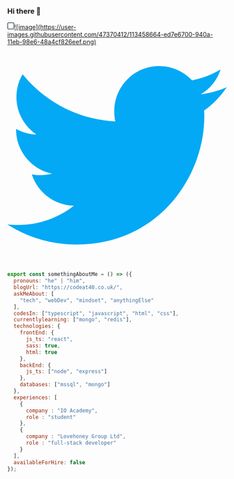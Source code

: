 ### Hi there 👋

<!--
**alecorra/alecorra** is a ✨ _special_ ✨ repository because its `README.md` (this file) appears on your GitHub profile.

Here are some ideas to get you started:

- 🔭 I’m currently working on ...
- 🌱 I’m currently learning ...
- 👯 I’m looking to collaborate on ...
- 🤔 I’m looking for help with ...
- 💬 Ask me about ...
- 📫 How to reach me: ...
- 😄 Pronouns: ...
- ⚡ Fun fact: ...
-->

<a target="_blank" href="https://www.linkedin.com/in/alessandro-corr%C3%A1-ab4a45156/">
<svg width="16px" height="16px" viewBox="0 0 16 16" version="1.1" xmlns="http://www.w3.org/2000/svg" xmlns:xlink="http://www.w3.org/1999/xlink" id="fi_174857">
                                    <g id="Page-1" stroke="none" stroke-width="1" fill="none" fill-rule="evenodd">
                                        <path d="M13,0 C14.6568542,0 16,1.34314575 16,3 L16,13 C16,14.6568542 14.6568542,16 13,16 L3,16 C1.34314575,16 0,14.6568542 0,13 L0,3 C0,1.34314575 1.34314575,0 3,0 L13,0 Z M13,1.5 L3,1.5 C2.22030388,1.5 1.57955132,2.09488808 1.50686658,2.85553999 L1.5,3 L1.5,13 C1.5,13.7796961 2.09488808,14.4204487 2.85553999,14.4931334 L3,14.5 L13,14.5 C13.7796961,14.5 14.4204487,13.9051119 14.4931334,13.14446 L14.5,13 L14.5,3 C14.5,2.22030388 13.9051119,1.57955132 13.14446,1.50686658 L13,1.5 Z" id="rounded-square" fill="#374957" fill-rule="nonzero"></path>
                                    </g>
                                </svg>![image](https://user-images.githubusercontent.com/47370412/113458664-ed7e6700-940a-11eb-98e6-48a4cf826eef.png)

</a>
<a target="_blank" href="https://twitter.com/Code_at_40">
<svg version="1.1" id="fi_733579" xmlns="http://www.w3.org/2000/svg" xmlns:xlink="http://www.w3.org/1999/xlink" x="0px" y="0px" viewBox="0 0 512 512" style="enable-background:new 0 0 512 512;" xml:space="preserve">
<path style="fill:#03A9F4;" d="M512,97.248c-19.04,8.352-39.328,13.888-60.48,16.576c21.76-12.992,38.368-33.408,46.176-58.016
	c-20.288,12.096-42.688,20.64-66.56,25.408C411.872,60.704,384.416,48,354.464,48c-58.112,0-104.896,47.168-104.896,104.992
	c0,8.32,0.704,16.32,2.432,23.936c-87.264-4.256-164.48-46.08-216.352-109.792c-9.056,15.712-14.368,33.696-14.368,53.056
	c0,36.352,18.72,68.576,46.624,87.232c-16.864-0.32-33.408-5.216-47.424-12.928c0,0.32,0,0.736,0,1.152
	c0,51.008,36.384,93.376,84.096,103.136c-8.544,2.336-17.856,3.456-27.52,3.456c-6.72,0-13.504-0.384-19.872-1.792
	c13.6,41.568,52.192,72.128,98.08,73.12c-35.712,27.936-81.056,44.768-130.144,44.768c-8.608,0-16.864-0.384-25.12-1.44
	C46.496,446.88,101.6,464,161.024,464c193.152,0,298.752-160,298.752-298.688c0-4.64-0.16-9.12-0.384-13.568
	C480.224,136.96,497.728,118.496,512,97.248z"></path>
<g>
</g>
<g>
</g>
<g>
</g>
<g>
</g>
<g>
</g>
<g>
</g>
<g>
</g>
<g>
</g>
<g>
</g>
<g>
</g>
<g>
</g>
<g>
</g>
<g>
</g>
<g>
</g>
<g>
</g>
</svg>
</a>

```js
export const somethingAboutMe = () => ({
  pronouns: "he" | "him",
  blogUrl: "https://codeat40.co.uk/",
  askMeAbout: [
    "tech", "webDev", "mindset", "anythingElse"
  ],
  codesIn: ["typescript", "javascript", "html", "css"],
  currentlylearning: ["mongo", "redis"],
  technologies: {
    frontEnd: {
      js_ts: "react",
      sass: true,
      html: true
    },
    backEnd: {
      js_ts: ["node", "express"]
    },
    databases: ["mssql", "mongo"]
  },
  experiences: [
    {
      company : "IO Academy",
      role : "student"
    },
    {
      company : "Lovehoney Group Ltd",
      role : "full-stack developer"
    }
  ],
  availableForHire: false
});
```
